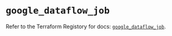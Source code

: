# `google_dataflow_job`

Refer to the Terraform Registory for docs: [`google_dataflow_job`](https://registry.terraform.io/providers/hashicorp/google/5.11.0/docs/resources/dataflow_job).
